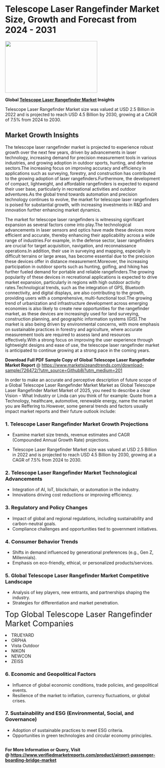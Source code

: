 <H1>Telescope Laser Rangefinder Market Size, Growth and Forecast from 2024 - 2031</H1><img class="aligncenter size-medium wp-image-584254" src="https://thirdeyenews.in/wp-content/uploads/2024/09/Global-Market-Research-300x168.jpeg" alt="" width="300" height="168" /><p><strong>Global&nbsp;<a href="https://www.marketsizeandtrends.com/download-sample/726472/?utm_source=Github8j?utm_medium=201">Telescope Laser Rangefinder Market</a> Insights</strong></p><p>Telescope Laser Rangefinder Market size was valued at USD 2.5 Billion in 2022 and is projected to reach USD 4.5 Billion by 2030, growing at a CAGR of 7.5% from 2024 to 2030.</p><p><h2>Market Growth Insights</h2> <p>The telescope laser rangefinder market is projected to experience robust growth over the next few years, driven by advancements in laser technology, increasing demand for precision measurement tools in various industries, and growing adoption in outdoor sports, hunting, and defense sectors.The increasing focus on improving accuracy and efficiency in applications such as surveying, forestry, and construction has contributed to the growing adoption of laser rangefinders.Furthermore, the development of compact, lightweight, and affordable rangefinders is expected to expand their user base, particularly in recreational activities and outdoor adventures.As the global trend towards automation and precision technology continues to evolve, the market for telescope laser rangefinders is poised for substantial growth, with increasing investments in R&D and innovation further enhancing market dynamics.</p> <p>The market for telescope laser rangefinders is witnessing significant expansion as several factors come into play.The technological advancements in laser sensors and optics have made these devices more efficient and accurate, thereby enhancing their applicability across a wide range of industries.For example, in the defense sector, laser rangefinders are crucial for target acquisition, navigation, and reconnaissance operations.In addition, their use in surveying and mapping, especially in difficult terrains or large areas, has become essential due to the precision these devices offer in distance measurement.Moreover, the increasing participation in outdoor sports such as hunting, golfing, and hiking has further fueled demand for portable and reliable rangefinders.The growing popularity of these devices in recreational applications is expected to drive market expansion, particularly in regions with high outdoor activity rates.Technological trends, such as the integration of GPS, Bluetooth connectivity, and digital displays, are also contributing to the growth, providing users with a comprehensive, multi-functional tool.The growing trend of urbanization and infrastructure development across emerging economies is also likely to create new opportunities for the rangefinder market, as these devices are increasingly used for land surveying, construction planning, and geographic information systems (GIS).The market is also being driven by environmental concerns, with more emphasis on sustainable practices in forestry and agriculture, where accurate measurement tools are required to assess land and resources effectively.With a strong focus on improving the user experience through lightweight designs and ease of use, the telescope laser rangefinder market is anticipated to continue growing at a strong pace in the coming years.</p> <p><span class=""><strong>Download Full PDF Sample Copy of Global Telescope Laser Rangefinder Market Report</strong> @ <a href="https://www.marketsizeandtrends.com/download-sample/726472/?utm_source=Github8j?utm_medium=201" target="_blank">https://www.marketsizeandtrends.com/download-sample/726472/?utm_source=Github8j?utm_medium=201</a></span></p><p>In order to make an accurate and perceptive description of future scope of a Global&nbsp;Telescope Laser Rangefinder Market Market as Global&nbsp;Telescope Laser Rangefinder Market Market of 2025, you need to describe a clear Vision &ndash; What Industry or Linda can you think of for example: Quote from a Technology, healthcare, automotive, renewable energy, name the market you are Reffering to.However, some general trends and factors usually impact market reports and their future outlook include:</p><h3>1.&nbsp;<strong>Telescope Laser Rangefinder Market Growth Projections</strong></h3><ul><li>Examine market size trends, revenue estimates and CAGR (Compounded Annual Growth Rate) projections.</li><li><p>Telescope Laser Rangefinder Market size was valued at USD 2.5 Billion in 2022 and is projected to reach USD 4.5 Billion by 2030, growing at a CAGR of 7.5% from 2024 to 2030.</p></li></ul><h3>2.&nbsp;<strong>Telescope Laser Rangefinder Market Technological Advancements</strong></h3><ul><li>Integration of AI, IoT, blockchain, or automation in the industry.</li><li>Innovations driving cost reductions or improving efficiency.</li></ul><h3>3.&nbsp;<strong>Regulatory and Policy Changes</strong></h3><ul><li>Impact of global and regional regulations, including sustainability and carbon-neutral goals.</li><li>Compliance challenges and opportunities tied to government initiatives.</li></ul><h3>4.&nbsp;<strong>Consumer Behavior Trends</strong></h3><ul><li>Shifts in demand influenced by generational preferences (e.g., Gen Z, Millennials).</li><li>Emphasis on eco-friendly, ethical, or personalized products/services.</li></ul><h3>5.&nbsp;<strong>Global Telescope Laser Rangefinder Market Competitive Landscape</strong></h3><ul><li>Analysis of key players, new entrants, and partnerships shaping the industry.</li><li>Strategies for differentiation and market penetration.</li></ul><p data-pm-slice="1 1 []"><span style="color: inherit; font-family: inherit; font-size: 25px;">Top Global Telescope Laser Rangefinder Market Companies</span></p><div class="" data-test-id=""><p><li>TRUEYARD</li><li> ORPHA</li><li> Vista Outdoor</li><li> NIKON</li><li> NEWCON</li><li> ZEISS</li></p></div><h3>6.&nbsp;<strong>Economic and Geopolitical Factors</strong></h3><ul><li>Influence of global economic conditions, trade policies, and geopolitical events.</li><li>Resilience of the market to inflation, currency fluctuations, or global crises.</li></ul><h3>7.&nbsp;<strong>Sustainability and ESG (Environmental, Social, and Governance)</strong></h3><ul><li>Adoption of sustainable practices to meet ESG criteria.</li><li>Opportunities in green technologies and circular economy principles.</li></ul><h2><strong style="font-size: 14px;">For More Information or Query, Visit @&nbsp;</strong><a style="background-color: #ffffff; font-size: 14px;" href="https://www.marketsizeandtrends.com/report/telescope-laser-rangefinder-market/" target="_blank">https://www.verifiedmarketreports.com/product/airport-passenger-boarding-bridge-market</a></h2>